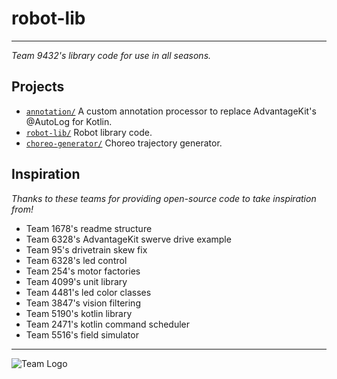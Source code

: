 # robot-lib

---
_Team 9432's library code for use in all seasons._

## Projects

- [`annotation/`](annotation/src/main/kotlin/org/team9432/annotation) A custom annotation processor to replace
  AdvantageKit's @AutoLog for Kotlin.
- [`robot-lib/`](robot-lib/src/main/kotlin/org/team9432/lib) Robot library code.
- [`choreo-generator/`](choreo-generator/src/main/kotlin/org/team9432/choreogenerator) Choreo trajectory generator.

## Inspiration

_Thanks to these teams for providing open-source code to take inspiration from!_

- Team 1678's readme structure
- Team 6328's AdvantageKit swerve drive example
- Team 95's drivetrain skew fix
- Team 6328's led control
- Team 254's motor factories
- Team 4099's unit library
- Team 4481's led color classes
- Team 3847's vision filtering
- Team 5190's kotlin library
- Team 2471's kotlin command scheduler
- Team 5516's field simulator

---
![Team Logo](https://github.com/Team-8-bit/2024-Sonic/assets/87742096/9f2b265a-bd20-4c62-a7e0-9c9973b29a20)
